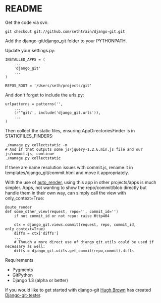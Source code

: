 README
======

Get the code via svn:

    git checkout git://github.com/sethtrain/django-git.git

Add the django-git/django_git folder to your PYTHONPATH.

Update your settings.py:

    INSTALLED_APPS = (
        ...
        'django_git'
        ...
    )

    REPOS_ROOT = '/Users/seth/projects/git'

And don't forget to include the urls.py:

    urlpatterns = patterns('',
        ...
        (r'^git/', include('django_git.urls')),
        ...
    )

Then collect the static files, ensuring AppDirectoriesFinder is in STATICFILES_FINDERS:

    ./manage.py collectstatic -n
    # And if that outputs some js/jquery-1.2.6.min.js file and our js/commit.js, continue
    ./manage.py collectstatic

If there are name resolution issues with commit.js, rename it in templates/django_git/commit.html and move it appropriately.

With the use of [auto_render](http://djangosnippets.org/snippets/559/), using this app in other projects/apps is much simpler. Apps, not wanting to show the repo/commit/blob directly but handle them in their own way, can simply call the view with only_context=True:

    @auto_render
    def some_other_view(request, repo='', commit_id='')
        if not commit_id or not repo: raise Http404

        ctx = django_git.views.commit(request, repo, commit_id, only_context=True)
        diffs = ctx['diffs']
        ...
        # Though a more direct use of django_git.utils could be used if necessary as well:
        diffs = django_git.utils.get_commit(repo,commit).diffs


Requirements

* Pygments
* GitPython
* Django 1.3 (alpha or better)

If you would like to get started with django-git [Hugh Brown](http://github.com/hughdbrown) has created [Django-git-tester](http://github.com/hughdbrown/Django-git-tester).
